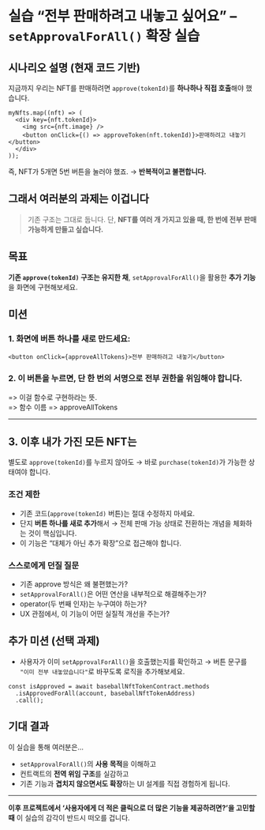 # 실습 **“전부 판매하려고 내놓고 싶어요” – `setApprovalForAll()` 확장 실습**

## 시나리오 설명 (현재 코드 기반)

지금까지 우리는
NFT를 판매하려면 `approve(tokenId)`를 **하나하나 직접 호출**해야 했습니다.

```tsx
myNfts.map((nft) => (
  <div key={nft.tokenId}>
    <img src={nft.image} />
    <button onClick={() => approveToken(nft.tokenId)}>판매하려고 내놓기</button>
  </div>
));
```

즉,
NFT가 5개면 5번 버튼을 눌러야 했죠.
→ **반복적이고 불편합니다.**

## 그래서 여러분의 과제는 이겁니다

> 기존 구조는 그대로 둡니다.
> 단, **NFT를 여러 개 가지고 있을 때, 한 번에 전부 판매 가능하게 만들고 싶습니다.**

## 목표

**기존 `approve(tokenId)` 구조는 유지한 채**,
`setApprovalForAll()`을 활용한 **추가 기능**을 화면에 구현해보세요.

## 미션

### 1. 화면에 버튼 하나를 새로 만드세요:

```tsx
<button onClick={approveAllTokens}>전부 판매하려고 내놓기</button>
```

### 2. 이 버튼을 누르면, 단 한 번의 서명으로 전부 권한을 위임해야 합니다.

=> 이걸 함수로 구현하라는 뜻.  
=> 함수 이름 => approveAllTokens

---

## 3. 이후 내가 가진 모든 NFT는

별도로 `approve(tokenId)`를 누르지 않아도
→ 바로 `purchase(tokenId)`가 가능한 상태여야 합니다.

### 조건 제한

- 기존 코드(`approve(tokenId)` 버튼)는 절대 수정하지 마세요.
- 단지 **버튼 하나를 새로 추가**해서
  → 전체 판매 가능 상태로 전환하는 개념을 체화하는 것이 핵심입니다.
- 이 기능은 “대체가 아닌 추가 확장”으로 접근해야 합니다.

### 스스로에게 던질 질문

- 기존 approve 방식은 왜 불편했는가?
- `setApprovalForAll()`은 어떤 연산을 내부적으로 해결해주는가?
- operator(두 번째 인자)는 누구여야 하는가?
- UX 관점에서, 이 기능이 어떤 실질적 개선을 주는가?

## 추가 미션 (선택 과제)

- 사용자가 이미 `setApprovalForAll()`을 호출했는지를 확인하고
  → 버튼 문구를 `"이미 전부 내놓았습니다"`로 바꾸도록 로직을 추가해보세요.

```tsx
const isApproved = await baseballNftTokenContract.methods
  .isApprovedForAll(account, baseballNftTokenAddress)
  .call();
```

## 기대 결과

이 실습을 통해 여러분은…

- `setApprovalForAll()`의 **사용 목적**을 이해하고
- 컨트랙트의 **전역 위임 구조**를 실감하고
- 기존 기능과 **겹치지 않으면서도 확장**하는 UI 설계를 직접 경험하게 됩니다.

---

**이후 프로젝트에서 ‘사용자에게 더 적은 클릭으로 더 많은 기능을 제공하려면?’을 고민할 때**
이 실습의 감각이 반드시 떠오를 겁니다.
